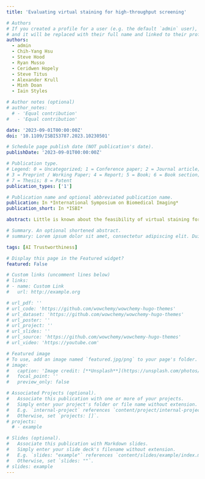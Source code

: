 ```yaml
---
title: 'Evaluating virtual staining for high-throughput screening'

# Authors
# If you created a profile for a user (e.g. the default `admin` user), write the username (folder name) here
# and it will be replaced with their full name and linked to their profile.
authors:
  - admin
  - Chih-Yang Hsu
  - Steve Hood
  - Ryan Musso
  - Ceridwen Hopely
  - Steve Titus
  - Alexander Krull
  - Minh Doan
  - Iain Styles

# Author notes (optional)
# author_notes:
  # - 'Equal contribution'
#   - 'Equal contribution'

date: '2023-09-01T00:00:00Z'
doi: '10.1109/ISBI53787.2023.10230501'

# Schedule page publish date (NOT publication's date).
publishDate: '2023-09-01T00:00:00Z'

# Publication type.
# Legend: 0 = Uncategorized; 1 = Conference paper; 2 = Journal article;
# 3 = Preprint / Working Paper; 4 = Report; 5 = Book; 6 = Book section;
# 7 = Thesis; 8 = Patent
publication_types: ['1']

# Publication name and optional abbreviated publication name.
publication: In *International Symposium on Biomedical Imaging*
publication_short: In *ISBI*

abstract: Little is known about the feasibility of virtual staining for industry applications such as high-throughput screening (HTS). We provide a thorough analysis of the usability of image-to-image translation for the virtual staining of label-free bright-field microscopy images of live cells, using a pool of more than 1.6 million images across six lung, six ovarian and six breast cell lines consisting of paired bright-field, cytoplasm, nuclei and DNA-damage stains. To our knowledge this is the first time an analysis of virtual staining has been performed on three levels; pixel-based, biological-feature based, and determining if virtual staining can reproduce drug-effect. Our results reveal that while virtually stained nuclei and cytoplasm images often consistently and faithfully reproduce the information found in fluorescence microscopy, virtually stained images of DNA-damage are usually less accurate.

# Summary. An optional shortened abstract.
# summary: Lorem ipsum dolor sit amet, consectetur adipiscing elit. Duis posuere tellus ac convallis placerat. Proin tincidunt magna sed ex sollicitudin condimentum.

tags: [AI Trustworthiness]

# Display this page in the Featured widget?
featured: False

# Custom links (uncomment lines below)
# links:
# - name: Custom Link
#   url: http://example.org

# url_pdf: ''
# url_code: 'https://github.com/wowchemy/wowchemy-hugo-themes'
# url_dataset: 'https://github.com/wowchemy/wowchemy-hugo-themes'
# url_poster: ''
# url_project: ''
# url_slides: ''
# url_source: 'https://github.com/wowchemy/wowchemy-hugo-themes'
# url_video: 'https://youtube.com'

# Featured image
# To use, add an image named `featured.jpg/png` to your page's folder.
# image:
#   caption: 'Image credit: [**Unsplash**](https://unsplash.com/photos/pLCdAaMFLTE)'
#   focal_point: ''
#   preview_only: false

# Associated Projects (optional).
#   Associate this publication with one or more of your projects.
#   Simply enter your project's folder or file name without extension.
#   E.g. `internal-project` references `content/project/internal-project/index.md`.
#   Otherwise, set `projects: []`.
# projects:
  # - example

# Slides (optional).
#   Associate this publication with Markdown slides.
#   Simply enter your slide deck's filename without extension.
#   E.g. `slides: "example"` references `content/slides/example/index.md`.
#   Otherwise, set `slides: ""`.
# slides: example
---
```


<!-- {{% callout note %}}
Click the _Cite_ button above to demo the feature to enable visitors to import publication metadata into their reference management software.
{{% /callout %}}

{{% callout note %}}
Create your slides in Markdown - click the _Slides_ button to check out the example.
{{% /callout %}}

Supplementary notes can be added here, including [code, math, and images](https://wowchemy.com/docs/writing-markdown-latex/). -->
